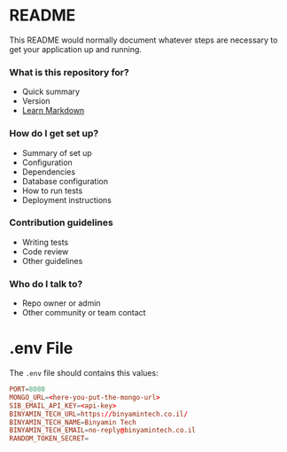 # README

This README would normally document whatever steps are necessary to get your application up and running.

### What is this repository for?

- Quick summary
- Version
- [Learn Markdown](https://bitbucket.org/tutorials/markdowndemo)

### How do I get set up?

- Summary of set up
- Configuration
- Dependencies
- Database configuration
- How to run tests
- Deployment instructions

### Contribution guidelines

- Writing tests
- Code review
- Other guidelines

### Who do I talk to?

- Repo owner or admin
- Other community or team contact

# .env File

The `.env` file should contains this values:

```toml
PORT=8080
MONGO_URL=<here-you-put-the-mongo-url>
SIB_EMAIL_API_KEY=<api-key>
BINYAMIN_TECH_URL=https://binyamintech.co.il/
BINYAMIN_TECH_NAME=Binyamin Tech
BINYAMIN_TECH_EMAIL=no-reply@binyamintech.co.il
RANDOM_TOKEN_SECRET=
```
